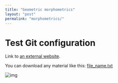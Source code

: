 ```yaml
---
title: "Geometric morphometrics"
layout: "post" 
permalink: "morphometrics/"
---
```


# Test Git configuration

Link to [an external website](https://git-scm.com/).

You can download any material like this: [file_name.txt]({{site.baseurl}}/data/3_morphometrics/metadata.txt)

![img](https://www.paleosynthesis.nat.fau.de/wp-content/uploads/2019/09/Icon-SummerSchool-150x150.png)
